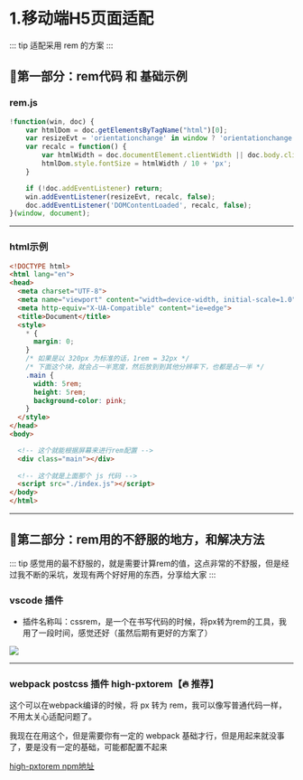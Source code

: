 # 1.移动端H5页面适配

::: tip
适配采用 rem 的方案
:::

## 🍇第一部分：rem代码 和 基础示例

### rem.js

```js
!function(win, doc) {
	var htmlDom = doc.getElementsByTagName("html")[0];
	var resizeEvt = 'orientationchange' in window ? 'orientationchange' : 'resize';
	var recalc = function() {
		var htmlWidth = doc.documentElement.clientWidth || doc.body.clientWidth;
		htmlDom.style.fontSize = htmlWidth / 10 + 'px';
	}

	if (!doc.addEventListener) return;
    win.addEventListener(resizeEvt, recalc, false);
    doc.addEventListener('DOMContentLoaded', recalc, false);
}(window, document);
```

---

### html示例

```html
<!DOCTYPE html>
<html lang="en">
<head>
  <meta charset="UTF-8">
  <meta name="viewport" content="width=device-width, initial-scale=1.0">
  <meta http-equiv="X-UA-Compatible" content="ie=edge">
  <title>Document</title>
  <style>
    * {
      margin: 0;
    }
    /* 如果是以 320px 为标准的话，1rem = 32px */
    /* 下面这个块，就会占一半宽度，然后放到到其他分辨率下，也都是占一半 */
    .main {
      width: 5rem;
      height: 5rem;
      background-color: pink;
    }
  </style>
</head>
<body>

  <!-- 这个就能根据屏幕来进行rem配置 -->
  <div class="main"></div>
  
  <!-- 这个就是上面那个 js 代码 -->
  <script src="./index.js"></script>
</body>
</html>
```

---

## 🍓第二部分：rem用的不舒服的地方，和解决方法

::: tip
感觉用的最不舒服的，就是需要计算rem的值，这点非常的不舒服，但是经过我不断的采坑，发现有两个好好用的东西，分享给大家
:::

### vscode 插件

- 插件名称叫：cssrem，是一个在书写代码的时候，将px转为rem的工具，我用了一段时间，感觉还好（虽然后期有更好的方案了）

<img src="https://raw.githubusercontent.com/cipchk/vscode-cssrem/master/screenshots/cssrem.gif" />

---

### webpack postcss 插件 high-pxtorem【🔥 推荐】

这个可以在webpack编译的时候，将 px 转为 rem，我可以像写普通代码一样，不用太关心适配问题了。

我现在在用这个，但是需要你有一定的 webpack 基础才行，但是用起来就没事了，要是没有一定的基础，可能都配置不起来

[high-pxtorem npm地址](https://www.npmjs.com/package/high-pxtorem)
